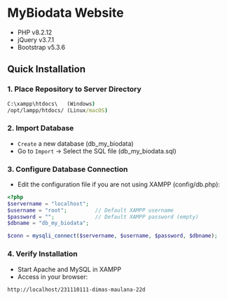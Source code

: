 # MyBiodata Website
- PHP v8.2.12
- jQuery v3.7.1
- Bootstrap v5.3.6  

## Quick Installation
### 1. Place Repository to Server Directory
``` cmd
C:\xampp\htdocs\   (Windows)
/opt/lampp/htdocs/ (Linux/macOS)
```
### 2. Import Database
- `Create` a new database (db_my_biodata)
- Go to `Import` → Select the SQL file (db_my_biodata.sql)
### 3. Configure Database Connection
- Edit the configuration file if you are not using XAMPP (config/db.php):
``` php
<?php
$servername = "localhost";
$username = "root";         // Default XAMPP username
$password = "";             // Default XAMPP password (empty)
$dbname = "db_my_biodata";

$conn = mysqli_connect($servername, $username, $password, $dbname);
```
### 4. Verify Installation
- Start Apache and MySQL in XAMPP
- Access in your browser:
```
http://localhost/231110111-dimas-maulana-22d
```
